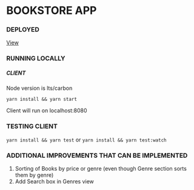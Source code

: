 # BOOKSTORE APP

### DEPLOYED
[View](https://bookstore-app.netlify.com/)

### RUNNING LOCALLY

##### CLIENT

Node version is lts/carbon

```yarn install && yarn start```

Client will run on localhost:8080

### TESTING CLIENT
```yarn install && yarn test``` or ```yarn install && yarn test:watch```

### ADDITIONAL IMPROVEMENTS THAT CAN BE IMPLEMENTED
1. Sorting of Books by price or genre (even though Genre section sorts them by genre)
2. Add Search box in Genres view
